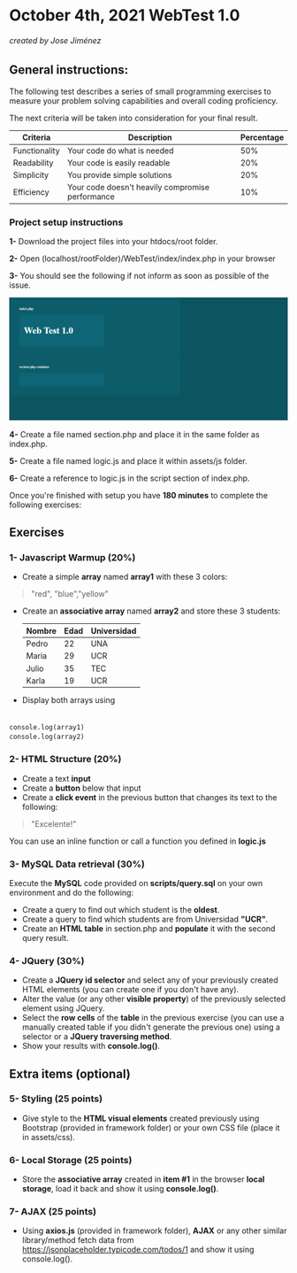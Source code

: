 # October 4th, 2021 WebTest 1.0
###### created by Jose Jiménez

## General instructions:


The following test describes a series of small
programming exercises to measure your problem
solving capabilities and overall
coding proficiency.

The next criteria will be
taken into consideration for your final result.

Criteria | Description | Percentage
------------ | ------------- | ------------- 
Functionality | Your code do what is needed |50% 
Readability | Your code is easily readable | 20%
Simplicity | You provide simple solutions | 20%
Efficiency | Your code doesn't heavily compromise performance |10% 

### Project setup instructions
**1-** Download the project files into your
htdocs/root folder.

**2-** Open (localhost/rootFolder)/WebTest/index/index.php in your browser

**3-** You should see the following if not inform as soon as possible of the issue.

![index](assets/img/index.PNG)

**4-** Create a file named section.php and place it in the same folder as index.php.

**5-** Create a file named logic.js and place it within assets/js folder.

**6-** Create a reference to logic.js in the script section of index.php.

Once you're finished with setup you have **180 minutes** to complete the following exercises: 


## Exercises

### 1- Javascript Warmup (20%)

- Create a simple **array** named **array1** with these 3 colors:


>"red", "blue","yellow"
  

- Create an **associative array** named **array2** and store
these 3 students:

  Nombre | Edad | Universidad
    ------------ | ------------- | ------------- 
  Pedro | 22 | UNA
  Maria | 29 | UCR
  Julio | 35 | TEC
  Karla | 19 | UCR
  
- Display both arrays using
  
<code> 
console.log(array1)
console.log(array2)
</code>


### 2- HTML Structure (20%)

- Create a text **input**
- Create a **button** below that input
- Create a **click event** in the previous button that changes its text to the following:
>"Excelente!"

You can use an inline function or call a function you defined in **logic.js**

### 3- MySQL Data retrieval (30%)
 Execute the **MySQL** code provided on **scripts/query.sql** on your own environment and do the following:
- Create a query to find out which student is the **oldest**.
- Create a query to find which students are from Universidad **"UCR"**.
- Create an **HTML table** in section.php and **populate** it with the second query result.
### 4- JQuery (30%)

- Create a **JQuery id selector** and select any of your previously created HTML elements (you can create one if you don't have any).
- Alter the value (or any other **visible property**) of the previously selected element using JQuery.
- Select the **row cells** of the **table** in the previous exercise (you can use a manually created table if you didn't generate the previous one) using a selector or a **JQuery traversing method**.
- Show your results with **console.log()**.

## Extra items (optional)

### 5- Styling (25 points)
- Give style to the **HTML visual elements** created previously using Bootstrap (provided in framework folder)
  or your own CSS file (place it in assets/css).

### 6- Local Storage (25 points)
- Store the **associative array** created in **item #1** in the browser **local storage**, load it back and show it using **console.log()**.


### 7-  AJAX (25 points)
- Using **axios.js** (provided in framework folder), **AJAX** or any other similar library/method fetch
data from <https://jsonplaceholder.typicode.com/todos/1> and show it using console.log().
